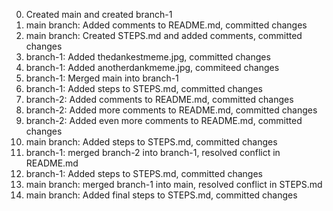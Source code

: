 0. Created main and created branch-1
1. main branch: Added comments to README.md, committed changes
2. main branch: Created STEPS.md and added comments, committed changes
3. branch-1: Added thedankestmeme.jpg, committed changes
4. branch-1: Added anotherdankmeme.jpg, commiteed changes
5. branch-1: Merged main into branch-1
6. branch-1: Added steps to STEPS.md, committed changes
7. branch-2: Added comments to README.md, committed changes
8. branch-2: Added more comments to README.md, committed changes
9. branch-2: Added even more comments to README.md, committed changes
10. main branch: Added steps to STEPS.md, committed changes
11. branch-1: merged branch-2 into branch-1, resolved conflict in README.md
12. branch-1: Added steps to STEPS.md, committed changes
13. main branch: merged branch-1 into main, resolved conflict in STEPS.md
14. main branch: Added final steps to STEPS.md, committed changes